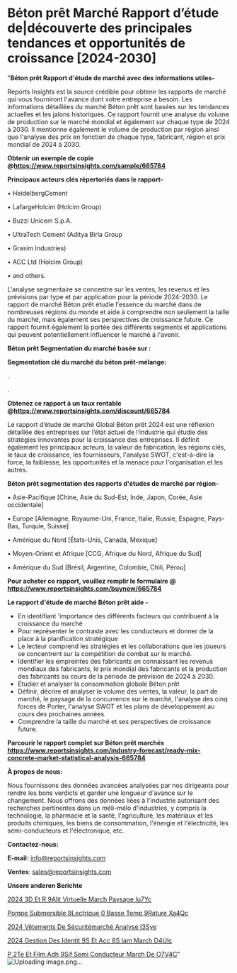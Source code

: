 # Béton prêt Marché Rapport d’étude de|découverte des principales tendances et opportunités de croissance [2024-2030]

"<strong>Béton prêt Rapport d'étude de marché avec des informations utiles-</strong>

Reports Insights est la source crédible pour obtenir les rapports de marché qui vous fourniront l'avance dont votre entreprise a besoin. Les informations détaillées du marché Béton prêt sont basées sur les tendances actuelles et les jalons historiques. Ce rapport fournit une analyse du volume de production sur le marché mondial et également sur chaque type de 2024 à 2030. Il mentionne également le volume de production par région ainsi que l'analyse des prix en fonction de chaque type, fabricant, région et prix mondial de 2024 à 2030.

<strong><b>Obtenir un exemple de copie @</b></strong><a href=https://www.reportsinsights.com/sample/665784><strong><b>https://www.reportsinsights.com/sample/665784</b></strong></a>

<b>Principaux acteurs clés répertoriés dans le rapport-</b>

<b> </b>• HeidelbergCement

• LafargeHolcim (Holcim Group)

• Buzzi Unicem S.p.A.

• UltraTech Cement (Aditya Birla Group

• Grasim Industries)

• ACC Ltd (Holcim Group)

• and others.

L'analyse segmentaire se concentre sur les ventes, les revenus et les prévisions par type et par application pour la période 2024-2030. Le rapport de marché Béton prêt étudie l'essence du marché dans de nombreuses régions du monde et aide à comprendre non seulement la taille du marché, mais également ses perspectives de croissance future. Ce rapport fournit également la portée des différents segments et applications qui peuvent potentiellement influencer le marché à l'avenir.

<strong>Béton prêt Segmentation du marché basée sur :</strong>

<strong> Segmentation clé du marché du béton prêt-mélange: </strong>

.

.

<strong><b>Obtenez ce rapport à un taux rentable @</b></strong><a href=https://www.reportsinsights.com/discount/665784><strong><b>https://www.reportsinsights.com/discount/665784</b></strong></a>

Le rapport d’étude de marché Global Béton prêt 2024 est une réflexion détaillée des entreprises sur l’état actuel de l’industrie qui étudie des stratégies innovantes pour la croissance des entreprises. Il définit également les principaux acteurs, la valeur de fabrication, les régions clés, le taux de croissance, les fournisseurs, l'analyse SWOT, c'est-à-dire la force, la faiblesse, les opportunités et la menace pour l'organisation et les autres.

<strong>Béton prêt segmentation des rapports d'études de marché par région-</strong>

• Asie-Pacifique [Chine, Asie du Sud-Est, Inde, Japon, Corée, Asie occidentale]

• Europe [Allemagne, Royaume-Uni, France, Italie, Russie, Espagne, Pays-Bas, Turquie, Suisse]

• Amérique du Nord [États-Unis, Canada, Mexique]

• Moyen-Orient et Afrique [CCG, Afrique du Nord, Afrique du Sud]

• Amérique du Sud [Brésil, Argentine, Colombie, Chili, Pérou]

<strong>Pour acheter ce rapport, veuillez remplir le formulaire @   <a href=https://www.reportsinsights.com/buynow/665784>https://www.reportsinsights.com/buynow/665784</a></strong>

<strong>Le rapport d'étude de marché Béton prêt aide -</strong>
<ul>
  <li>En identifiant 'importance des différents facteurs qui contribuent à la croissance du marché</li>
  <li>Pour représenter le contraste avec les conducteurs et donner de la place à la planification stratégique</li>
  <li>Le lecteur comprend les stratégies et les collaborations que les joueurs se concentrent sur la compétition de combat sur le marché.</li>
  <li>Identifier les empreintes des fabricants en connaissant les revenus mondiaux des fabricants, le prix mondial des fabricants et la production des fabricants au cours de la période de prévision de 2024 à 2030.</li>
  <li>Étudier et analyser la consommation globale Béton prêt</li>
  <li>Définir, décrire et analyser le volume des ventes, la valeur, la part de marché, le paysage de la concurrence sur le marché, l'analyse des cinq forces de Porter, l'analyse SWOT et les plans de développement au cours des prochaines années.</li>
  <li>Comprendre la taille du marché et ses perspectives de croissance future.</li>
</ul>

<strong>Parcourir le rapport complet sur Béton prêt marchés <a href=https://www.reportsinsights.com/industry-forecast/ready-mix-concrete-market-statistical-analysis-665784>https://www.reportsinsights.com/industry-forecast/ready-mix-concrete-market-statistical-analysis-665784</a></strong>

<strong>À propos de nous:</strong>

Nous fournissons des données avancées analysées par nos dirigeants pour rendre les bons verdicts et garder une longueur d'avance sur le changement. Nous offrons des données liées à l'industrie autorisant des recherches pertinentes dans un méli-mélo d'industries, y compris la technologie, la pharmacie et la santé, l'agriculture, les matériaux et les produits chimiques, les biens de consommation, l'énergie et l'électricité, les semi-conducteurs et l'électronique, etc.

<strong>Contactez-nous:</strong>

<strong>E-mail:</strong> <a href=mailto:info@reportsinsights.com>info@reportsinsights.com</a>

<strong>Ventes</strong>: <a href=mailto:sales@reportsinsights.com>sales@reportsinsights.com</a>

<strong>Unsere anderen Berichte</strong>

<a href=https://www.linkedin.com/pulse/2024-3d-et-r%C3%A9alit%C3%A9-virtuelle-march%C3%A9-paysage-iu7yc/>2024 3D Et R 9Alit Virtuelle March Paysage Iu7Yc</a>

<a href=https://www.linkedin.com/pulse/pompe-submersible-%C3%A9lectrique-%C3%A0-basse-temp%C3%A9rature-xa4qc/>Pompe Submersible  9Lectrique  0 Basse Temp 9Rature Xa4Qc</a>

<a href=https://www.linkedin.com/pulse/2024-vêtements-de-sécuritémarché-analyse-i3sye/>2024 Vêtements De Sécuritémarché Analyse I3Sye</a>

<a href=https://www.linkedin.com/pulse/2024-gestion-des-identit%C3%A9s-et-acc%C3%A8s-iam-march%C3%A9-d4ulc/>2024 Gestion Des Identit 9S Et Acc 8S Iam March D4Ulc</a>

<a href=https://www.linkedin.com/pulse/p%C3%A2te-et-film-adh%C3%A9sif-semi-conducteur-march%C3%A9-de-o7v4c/>P 2Te Et Film Adh 9Sif Semi Conducteur March De O7V4C</a>"
![Uploading image.png…]()

